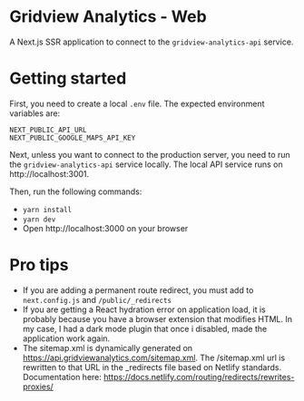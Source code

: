 # Gridview Analytics - Web

A Next.js SSR application to connect to the `gridview-analytics-api` service.

# Getting started

First, you need to create a local `.env` file. The expected environment variables are:

```
NEXT_PUBLIC_API_URL
NEXT_PUBLIC_GOOGLE_MAPS_API_KEY
```

Next, unless you want to connect to the production server, you need to run the `gridview-analytics-api` service locally. The local API service runs on http://localhost:3001.

Then, run the following commands:

- `yarn install`
- `yarn dev`
- Open http://localhost:3000 on your browser

# Pro tips

- If you are adding a permanent route redirect, you must add to `next.config.js` and `/public/_redirects`
- If you are getting a React hydration error on application load, it is probably because you have a browser extension that modifies HTML. In my case, I had a dark mode plugin that once i disabled, made the application work again.
- The sitemap.xml is dynamically generated on https://api.gridviewanalytics.com/sitemap.xml. The /sitemap.xml url is rewritten to that URL in the _redirects file based on Netlify standards. Documentation here: https://docs.netlify.com/routing/redirects/rewrites-proxies/
